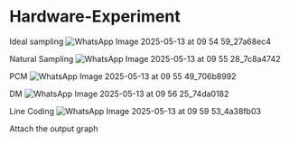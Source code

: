 # Hardware-Experiment
Ideal sampling
![WhatsApp Image 2025-05-13 at 09 54 59_27a68ec4](https://github.com/user-attachments/assets/0e896e4a-50a1-4f12-9b2e-ec926ba7e135)

Natural Sampling
![WhatsApp Image 2025-05-13 at 09 55 28_7c8a4742](https://github.com/user-attachments/assets/c1192c88-8b7c-4da2-8de7-8be7d135d916)

PCM
![WhatsApp Image 2025-05-13 at 09 55 49_706b8992](https://github.com/user-attachments/assets/12544b64-aaa5-4a1f-a264-5798c881ceb2)

DM
![WhatsApp Image 2025-05-13 at 09 56 25_74da0182](https://github.com/user-attachments/assets/6089dd90-0160-43c1-bb2d-2fd4198cc3b7)

Line Coding 
![WhatsApp Image 2025-05-13 at 09 59 53_4a38fb03](https://github.com/user-attachments/assets/53b8fa92-3943-4e03-a907-c1c4e96ce158)

Attach the output graph

